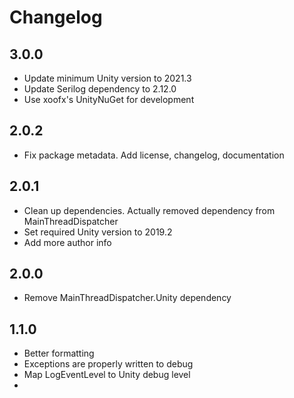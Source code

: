 # Changelog

## 3.0.0
- Update minimum Unity version to 2021.3
- Update Serilog dependency to 2.12.0
- Use xoofx's UnityNuGet for development
## 2.0.2
- Fix package metadata. Add license, changelog, documentation
## 2.0.1
- Clean up dependencies. Actually removed dependency from MainThreadDispatcher
- Set required Unity version to 2019.2
- Add more author info
## 2.0.0
- Remove MainThreadDispatcher.Unity dependency
## 1.1.0
- Better formatting
- Exceptions are properly written to debug
- Map LogEventLevel to Unity debug level
- 